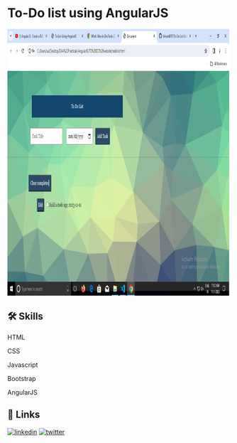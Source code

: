 

# To-Do list using AngularJS




<img src="Screenshot (11).png" alt="Girl in a jacket" width="500" height="600">

## 🛠 Skills


HTML

CSS

Javascript

Bootstrap

AngularJS


## 🔗 Links

[![linkedin](https://img.shields.io/badge/linkedin-0A66C2?style=for-the-badge&logo=linkedin&logoColor=white)](https://www.linkedin.com/)
[![twitter](https://img.shields.io/badge/twitter-1DA1F2?style=for-the-badge&logo=twitter&logoColor=white)](https://twitter.com/)


